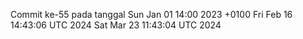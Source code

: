 Commit ke-55 pada tanggal Sun Jan 01 14:00 2023 +0100
Fri Feb 16 14:43:06 UTC 2024
Sat Mar 23 11:43:04 UTC 2024
